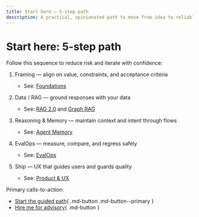 ```yaml
---
title: Start here — 5-step path
description: A practical, opinionated path to move from idea to reliable LLM app using the AI Prime Directive.
---
```


# Start here: 5-step path

Follow this sequence to reduce risk and iterate with confidence:

1) Framing — align on value, constraints, and acceptance criteria  
   - See: [Foundations](/prime-directive/foundations/)

2) Data / RAG — ground responses with your data  
   - See: [RAG 2.0](/prime-directive/rag/rag-2-0/) and [Graph RAG](/prime-directive/graph/graph-rag/)

3) Reasoning & Memory — maintain context and intent through flows  
   - See: [Agent Memory](/prime-directive/agents/agent-memory/)

4) EvalOps — measure, compare, and regress safely  
   - See: [EvalOps](/prime-directive/evalops/evalops/)

5) Ship — UX that guides users and guards quality  
   - See: [Product & UX](/prime-directive/product-ux/)

Primary calls-to-action:

- [Start the guided path](start.md){ .md-button .md-button--primary }
- [Hire me for advisory](consulting.md){ .md-button }
